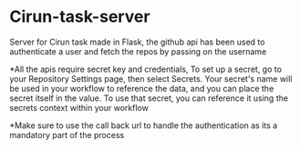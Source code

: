 # Cirun-task-server
Server for Cirun task made in Flask, the github api has been used to authenticate a user
and fetch the repos by passing on the username

*All the apis require secret key and credentials, To set up a secret, go to your Repository Settings page, then select Secrets. Your secret's name will be used in your workflow to reference the data, and you can place the secret itself in the value. To use that secret, you can reference it using the secrets context within your workflow

*Make sure to use the call back url to handle the authentication as its a mandatory part of the process



